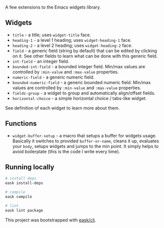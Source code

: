 A few extensions to the Emacs widgets library.

## Widgets

- `title` - a title; uses `widget-title` face.
- `heading-1` - a level 1 heading; uses `widget-heading-1` face.
- `heading-2` - a level 2 heading; uses `widget-heading-2` face.
- `field` - a generic field (string by default) that can be edited by clicking on it. See other fields to learn what can be done with this generic field.
- `int-field` - an integer field.
- `bounded-int-field` - a bounded integer field. Min/max values are controlled by `:min-value` and `:max-value` properties.
- `numeric-field` - a generic numeric field.
- `bounded-numeric-field` - a generic bounded numeric field. Min/max values are controlled by `:min-value` and `:max-value` properties.
- `fields-group` - a widget to group and automatically align/offset fields.
- `horizontal-choice` - a simple horizontal choice / tabs-like widget.

See definition of each widget to learn more about them.

## Functions

- `widget-buffer-setup` - a macro that setups a buffer for widgets usage. Basically it switches to provided `buffer-or-name`, cleans it up, evaluates your `body`, setups widgets and jumps to the min point. It simply helps to avoid boilerplate (this is the code I write every time).

## Running locally

```sh
# install deps
eask install-deps

# compile
eask compile

# lint
eask lint package
```

This project was bootstrapped with [eask/cli](https://github.com/emacs-eask/cli).
